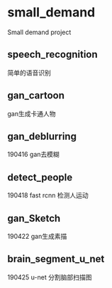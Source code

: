 # small_demand
Small demand project
## speech_recognition
简单的语音识别
## gan_cartoon
gan生成卡通人物
## gan_deblurring
190416 gan去模糊
## detect_people
190418 fast rcnn 检测人运动
## gan_Sketch
190422 gan生成素描
## brain_segment_u_net
190425 u-net 分割脑部扫描图
